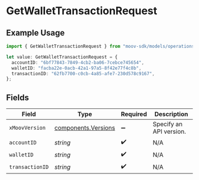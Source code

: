 # GetWalletTransactionRequest

## Example Usage

```typescript
import { GetWalletTransactionRequest } from "moov-sdk/models/operations";

let value: GetWalletTransactionRequest = {
  accountID: "6bf77843-7849-4cb2-ba06-7cebce745654",
  walletID: "facba22e-0acb-42a1-97a5-8f42e77f4c8b",
  transactionID: "62fb7700-c0cb-4a85-afe7-230d578c9167",
};
```

## Fields

| Field                                                      | Type                                                       | Required                                                   | Description                                                |
| ---------------------------------------------------------- | ---------------------------------------------------------- | ---------------------------------------------------------- | ---------------------------------------------------------- |
| `xMoovVersion`                                             | [components.Versions](../../models/components/versions.md) | :heavy_minus_sign:                                         | Specify an API version.                                    |
| `accountID`                                                | *string*                                                   | :heavy_check_mark:                                         | N/A                                                        |
| `walletID`                                                 | *string*                                                   | :heavy_check_mark:                                         | N/A                                                        |
| `transactionID`                                            | *string*                                                   | :heavy_check_mark:                                         | N/A                                                        |